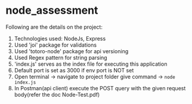 # node_assessment

Following are the details on the project:

1. Technologies used: NodeJs, Express
2. Used 'joi' package for validations
3. Used 'totoro-node' package for api versioning
4. Used Regex pattern for string parsing
5. 'index.js' serves as the index file for executing this application
6. Default port is set as 3000 if env port is NOT set
7. Open terminal -> navigate to project folder
    give command -> `node index.js`
8. In Postman(api client) execute the POST query with the given request body(refer the doc Node-Test.pdf)    
